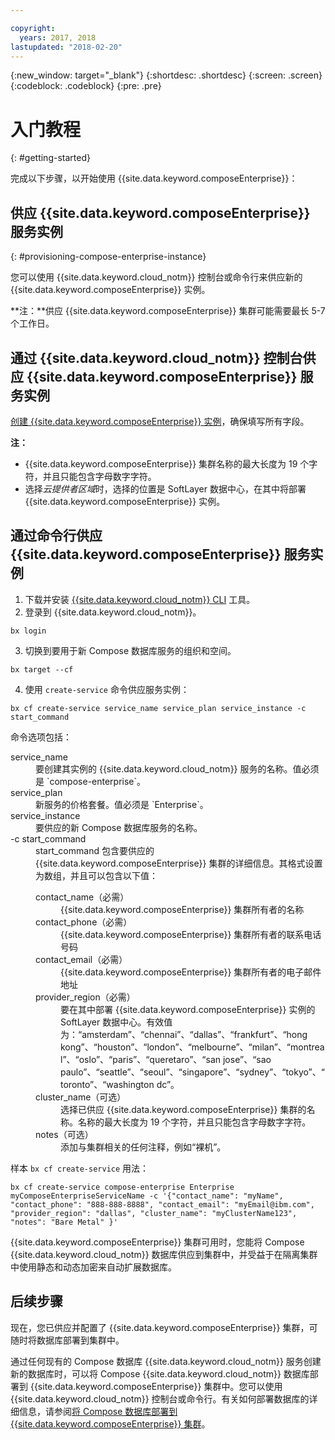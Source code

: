 ```yaml
---

copyright:
  years: 2017, 2018
lastupdated: "2018-02-20"
---
```


{:new_window: target="_blank"}
{:shortdesc: .shortdesc}
{:screen: .screen}
{:codeblock: .codeblock}
{:pre: .pre}

# 入门教程
{: #getting-started}

完成以下步骤，以开始使用 {{site.data.keyword.composeEnterprise}}：

## 供应 {{site.data.keyword.composeEnterprise}} 服务实例
{: #provisioning-compose-enterprise-instance}

您可以使用 {{site.data.keyword.cloud_notm}} 控制台或命令行来供应新的 {{site.data.keyword.composeEnterprise}} 实例。

**注：**供应 {{site.data.keyword.composeEnterprise}} 集群可能需要最长 5-7 个工作日。

## 通过 {{site.data.keyword.cloud_notm}} 控制台供应 {{site.data.keyword.composeEnterprise}} 服务实例

[创建 {{site.data.keyword.composeEnterprise}} 实例](https://console.{DomainName}/catalog/services/compose-enterprise/)，确保填写所有字段。

**注：**
- {{site.data.keyword.composeEnterprise}} 集群名称的最大长度为 19 个字符，并且只能包含字母数字字符。
- 选择*云提供者区域*时，选择的位置是 SoftLayer 数据中心，在其中将部署 {{site.data.keyword.composeEnterprise}} 实例。


## 通过命令行供应 {{site.data.keyword.composeEnterprise}} 服务实例

1. 下载并安装 [{{site.data.keyword.cloud_notm}} CLI](https://console.{DomainName}/docs/cli/reference/bluemix_cli/download_cli.html) 工具。
2. 登录到 {{site.data.keyword.cloud_notm}}。

  ```
  bx login
  ```

3. 切换到要用于新 Compose 数据库服务的组织和空间。

  ```
  bx target --cf
  ```

4. 使用 `create-service` 命令供应服务实例：

  ```
  bx cf create-service service_name service_plan service_instance -c start_command
  ```

  命令选项包括：

  <dl>
    <dt>service_name</dt>
    <dd>
    要创建其实例的 {{site.data.keyword.cloud_notm}} 服务的名称。值必须是 `compose-enterprise`。
    </dd>
    <dt>service_plan</dt>
    <dd>
    新服务的价格套餐。值必须是 `Enterprise`。
    </dd>
    <dt>service_instance</dt>
    <dd>
    要供应的新 Compose 数据库服务的名称。
    </dd>
    <dt>-c start_command</dt>
    <dd>
    start_command 包含要供应的 {{site.data.keyword.composeEnterprise}} 集群的详细信息。其格式设置为数组，并且可以包含以下值：
      <dl>
        <dt>contact_name（必需）</dt>
        <dd>
        {{site.data.keyword.composeEnterprise}} 集群所有者的名称
        </dd>
        <dt>contact_phone（必需）</dt>
        <dd>
        {{site.data.keyword.composeEnterprise}} 集群所有者的联系电话号码
        </dd>
        <dt>contact_email（必需）</dt>
        <dd>
        {{site.data.keyword.composeEnterprise}} 集群所有者的电子邮件地址
        </dd>
        <dt>provider_region（必需）</dt>
        <dd>
        要在其中部署 {{site.data.keyword.composeEnterprise}} 实例的 SoftLayer 数据中心。有效值为：“amsterdam”、“chennai”、“dallas”、“frankfurt”、“hong kong”、“houston”、“london”、“melbourne”、“milan”、“montreal”、“oslo”、“paris”、“queretaro”、“san jose”、“sao paulo”、“seattle”、“seoul”、“singapore”、“sydney”、“tokyo”、“toronto”、“washington dc”。
        </dd>
        <dt>cluster_name（可选）</dt>
        <dd>
        选择已供应 {{site.data.keyword.composeEnterprise}} 集群的名称。名称的最大长度为 19 个字符，并且只能包含字母数字字符。
        </dd>
        <dt>notes（可选）</dt>
        <dd>
        添加与集群相关的任何注释，例如“裸机”。
        </dd>
      </dl>
    </dd>
  </dl>

样本 `bx cf create-service` 用法：

```
bx cf create-service compose-enterprise Enterprise myComposeEnterpriseServiceName -c '{"contact_name": "myName", "contact_phone": "888-888-8888", "contact_email": "myEmail@ibm.com", "provider_region": "dallas", "cluster_name": "myClusterName123", "notes": "Bare Metal" }'
```

{{site.data.keyword.composeEnterprise}} 集群可用时，您能将 Compose {{site.data.keyword.cloud_notm}} 数据库供应到集群中，并受益于在隔离集群中使用静态和动态加密来自动扩展数据库。

## 后续步骤

现在，您已供应并配置了 {{site.data.keyword.composeEnterprise}} 集群，可随时将数据库部署到集群中。

通过任何现有的 Compose 数据库 {{site.data.keyword.cloud_notm}} 服务创建新的数据库时，可以将 Compose {{site.data.keyword.cloud_notm}} 数据库部署到 {{site.data.keyword.composeEnterprise}} 集群中。您可以使用 {{site.data.keyword.cloud_notm}} 控制台或命令行。有关如何部署数据库的详细信息，请参阅[将 Compose 数据库部署到 {{site.data.keyword.composeEnterprise}} 集群](./deploying.html)。






